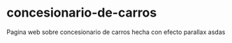 # concesionario-de-carros
Pagina web sobre concesionario de carros hecha con efecto parallax 
asdas
